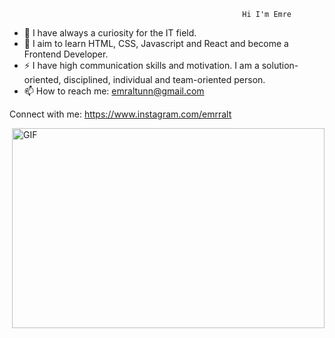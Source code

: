                                                             
                                                        Hi I'm Emre

- 🔭 I have always a curiosity for the IT field.
- 🌱 I aim to learn HTML, CSS, Javascript and React and become a Frontend Developer.
- ⚡ I have high communication skills and motivation. I am a solution-oriented, disciplined, individual and team-oriented person.
- 📫 How to reach me: emraltunn@gmail.com

Connect with me:
https://www.instagram.com/emrralt

<img align="right" alt="GIF" src="https://github.com/abhisheknaiidu/abhisheknaiidu/blob/master/code.gif?raw=true" width="500" height="320" />
